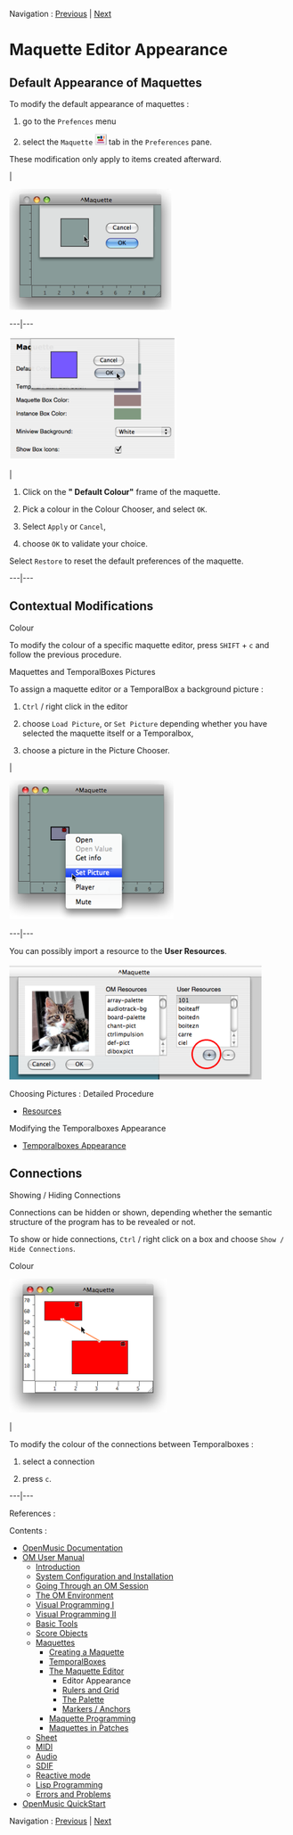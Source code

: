 Navigation : [Previous](Editor "page précédente\(The Maquette
Editor\)") | [Next](Grid%20and%20Rulers "Next\(Rulers
and Grid\)")


# Maquette Editor Appearance

## Default Appearance of Maquettes

To modify the default appearance of maquettes :

  1. go to the `Prefences` menu

  2. select the `Maquette` ![](../res/maq_icon.png) tab in the `Preferences` pane.

These modification only apply to items created afterward.

|

![](../res/col.png)  
  
---|---  
  
![](../res/defcol4.png)

|

  1. Click on the **" Default Colour"** frame of the maquette.

  2. Pick a colour in the Colour Chooser, and select `OK`. 

  3. Select `Apply` or `Cancel`, 

  4. choose `OK` to validate your choice. 

Select `Restore` to reset the default preferences of the maquette.  
  
---|---  
  
## Contextual Modifications

Colour

To modify the colour of a specific maquette editor, press `SHIFT` \+ `c` and
follow the previous procedure.

Maquettes and TemporalBoxes Pictures

To assign a maquette editor or a TemporalBox a background picture :

  1. `Ctrl` / right click in the editor

  2. choose `Load Picture`, or `Set Picture` depending whether you have selected the maquette itself or a Temporalbox,

  3. choose a picture in the Picture Chooser. 

|

![](../res/setpic.png)  
  
---|---  
  
You can possibly import a resource to the **User Resources**.

![](../res/picture.png)

Choosing Pictures : Detailed Procedure

  * [Resources](resources)

Modifying the Temporalboxes Appearance

  * [Temporalboxes Appearance](Appearance)

## Connections

Showing / Hiding Connections

Connections can be hidden or shown, depending whether the semantic structure
of the program has to be revealed or not.

To show or hide connections, `Ctrl` / right click on a box and choose `Show /
Hide Connections`.

Colour

![](../res/colour.png)

|

To modify the colour of the connections between Temporalboxes :

  1. select a connection

  2. press `c`.

  
  
---|---  
  
References :

Contents :

  * [OpenMusic Documentation](OM-Documentation)
  * [OM User Manual](OM-User-Manual)
    * [Introduction](00-Contents)
    * [System Configuration and Installation](Installation)
    * [Going Through an OM Session](Goingthrough)
    * [The OM Environment](Environment)
    * [Visual Programming I](BasicVisualProgramming)
    * [Visual Programming II](AdvancedVisualProgramming)
    * [Basic Tools](BasicObjects)
    * [Score Objects](ScoreObjects)
    * [Maquettes](Maquettes)
      * [Creating a Maquette](Maquette)
      * [TemporalBoxes](TemporalBoxes)
      * [The Maquette Editor](Editor)
        * Editor Appearance
        * [Rulers and Grid](Grid%20and%20Rulers)
        * [The Palette](player)
        * [Markers / Anchors](Markers)
      * [Maquette Programming](Programming%20Maquette)
      * [Maquettes in Patches](Maquettes%20in%20Patches)
    * [Sheet](Sheet)
    * [MIDI](MIDI)
    * [Audio](Audio)
    * [SDIF](SDIF)
    * [Reactive mode](Reactive)
    * [Lisp Programming](Lisp)
    * [Errors and Problems](errors)
  * [OpenMusic QuickStart](QuickStart-Chapters)

Navigation : [Previous](Editor "page précédente\(The Maquette
Editor\)") | [Next](Grid%20and%20Rulers "Next\(Rulers
and Grid\)")

